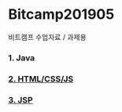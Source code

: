 # Bitcamp201905
비트캠프 수업자료 / 과제용

### 1. Java
### [2. HTML/CSS/JS](https://github.com/orongee22/Bitcamp201905/tree/master/2.HTML%26CSS%26JS/project)
### [3. JSP](https://github.com/orongee22/Bitcamp201905/tree/master/3.JSP/JSPStuding/WebContent)
